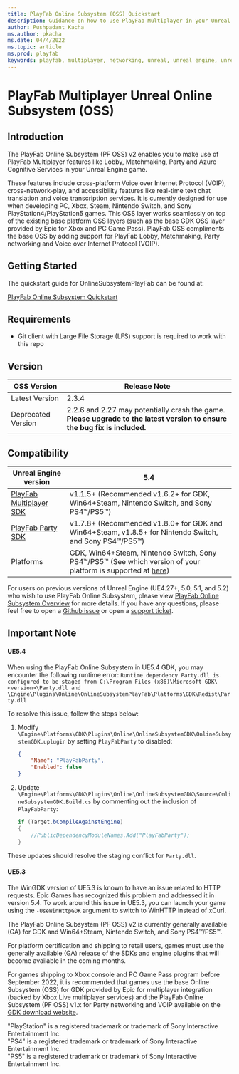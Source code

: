 ```yaml
---
title: PlayFab Online Subsystem (OSS) Quickstart
description: Guidance on how to use PlayFab Multiplayer in your Unreal Engine 4 and Unreal Engine 5 Project.
author: Pushpadant Kacha
ms.author: pkacha
ms.date: 04/4/2022
ms.topic: article
ms.prod: playfab
keywords: playfab, multiplayer, networking, unreal, unreal engine, unreal engine 4, unreal engine 5, ue4, ue5, middleware
---
```


# PlayFab Multiplayer Unreal Online Subsystem (OSS)

## Introduction

The PlayFab Online Subsystem (PF OSS) v2 enables you to make use of PlayFab Multiplayer features like Lobby, Matchmaking, Party and Azure Cognitive Services in your Unreal Engine game.

These features include cross-platform Voice over Internet Protocol (VOIP), cross-network-play, and accessibility features like real-time text chat translation and voice transcription services. It is currently designed for use when developing PC, Xbox, Steam, Nintendo Switch, and Sony PlayStation4/PlayStation5 games. This OSS layer works seamlessly on top of the existing base platform OSS layers (such as the base GDK OSS layer provided by Epic for Xbox and PC Game Pass). PlayFab OSS compliments the base OSS by adding support for PlayFab Lobby, Matchmaking, Party networking and Voice over Internet Protocol (VOIP).

## Getting Started

The quickstart guide for OnlineSubsystemPlayFab can be found at:

[PlayFab Online Subsystem Quickstart](https://docs.microsoft.com/gaming/playfab/features/multiplayer/networking/party-unreal-engine-oss-quickstart)

## Requirements

* Git client with Large File Storage (LFS) support is required to work with this repo

## Version

|OSS Version|Release Note|
|-|-|
Latest Version |2.3.4|
Deprecated Version |2.2.6 and 2.27 may potentially crash the game. **Please upgrade to the latest version to ensure the bug fix is included.**|

## Compatibility

|Unreal Engine version|5.4|
|-|-|
[PlayFab Multiplayer SDK](https://learn.microsoft.com/en-us/gaming/playfab/features/multiplayer/lobby/lobby-matchmaking-sdks/lobby-matchmaking-sdks) | v1.1.5+ (Recommended v1.6.2+ for GDK, Win64+Steam, Nintendo Switch, and Sony PS4™/PS5™)
[PlayFab Party SDK](https://learn.microsoft.com/en-us/gaming/playfab/features/multiplayer/networking/party-sdks) | v1.7.8+ (Recommended v1.8.0+ for GDK and Win64+Steam, v1.8.5+ for Nintendo Switch, and Sony PS4™/PS5™)
Platforms|GDK, Win64+Steam, Nintendo Switch, Sony PS4™/PS5™ (See which version of your platform is supported at [here](https://learn.microsoft.com/en-us/gaming/playfab/features/multiplayer/networking/party-unreal-engine-oss-overview#which-versions-of-the-microsoft-game-development-kit-gdk-are-supported))

For users on previous versions of Unreal Engine (UE4.27+, 5.0, 5.1, and 5.2) who wish to use PlayFab Online Subsystem, please view [PlayFab Online Subsystem Overview](https://learn.microsoft.com/en-us/gaming/playfab/features/multiplayer/networking/party-unreal-engine-oss-overview#which-versions-of-unreal-engine-are-supported) for more details.
If you have any questions, please feel free to open a [Github issue](https://github.com/PlayFab/PlayFabMultiplayerUnreal/issues/new) or open a [support ticket](https://playfab.com/contact/).
## Important Note
#### UE5.4

When using the PlayFab Online Subsystem in UE5.4 GDK, you may encounter the following runtime error: 
`Runtime dependency Party.dll is configured to be staged from C:\Program Files (x86)\Microsoft GDK\<version>\Party.dll and \Engine\Plugins\Online\OnlineSubsystemPlayFab\Platforms\GDK\Redist\Party.dll`


To resolve this issue, follow the steps below:

1. Modify `\Engine\Platforms\GDK\Plugins\Online\OnlineSubsystemGDK\OnlineSubsystemGDK.uplugin` by setting `PlayFabParty` to disabled:
    ```json
    {
        "Name": "PlayFabParty",
        "Enabled": false
    }
    ```

2. Update `\Engine\Platforms\GDK\Plugins\Online\OnlineSubsystemGDK\Source\OnlineSubsystemGDK.Build.cs` by commenting out the inclusion of `PlayFabParty`:
    ```csharp
    if (Target.bCompileAgainstEngine)
    {
        //PublicDependencyModuleNames.Add("PlayFabParty");
    }
    ```

These updates should resolve the staging conflict for `Party.dll`.

#### UE5.3
The WinGDK version of UE5.3 is known to have an issue related to HTTP requests. Epic Games has recognized this problem and addressed it in version 5.4. To work around this issue in UE5.3, you can launch your game using the `-UseWinHttpGDK` argument to switch to WinHTTP instead of xCurl.

The PlayFab Online Subsystem (PF OSS) v2 is currently generally available (GA) for GDK and Win64+Steam, Nintendo Switch, and Sony PS4™/PS5™.

For platform certification and shipping to retail users, games must use the generally available (GA) release of the SDKs and engine plugins that will become available in the coming months.

For games shipping to Xbox console and PC Game Pass program before September 2022, it is recommended that games use the base Online Subsystem (OSS) for GDK provided by Epic for multiplayer integration (backed by Xbox Live multiplayer services) and the PlayFab Online Subsystem (PF OSS) v1.x for Party networking and VOIP available on the [GDK download website](https://aka.ms/gdkdl).

"PlayStation" is a registered trademark or trademark of Sony Interactive Entertainment Inc.<br />
"PS4" is a registered trademark or trademark of Sony Interactive Entertainment Inc.<br />
"PS5" is a registered trademark or trademark of Sony Interactive Entertainment Inc.
